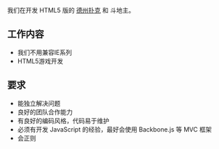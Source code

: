 我们在开发 HTML5 版的 [德州扑克](http://twtexashtml5.boyaagame.com/html5/facebook/) 和 斗地主。



## 工作内容

* 我们不用兼容IE系列
* HTML5游戏开发


## 要求

* 能独立解决问题
* 良好的团队合作能力
* 有良好的编码风格，代码易于维护
* 必须有开发 JavaScript 的经验，最好会使用 Backbone.js 等 MVC 框架
* 会正则



